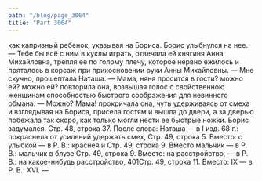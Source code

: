 ```yaml
---
path: "/blog/page_3064"
title: "Part 3064"
---
```


как капризный ребенок, указывая на Бориса.
Борис улыбнулся на нее.
— Тебе бы всё с ним в куклы играть, отвечала ей княгиня Анна Михайловна, трепля ее по голому плечу, которое нервно ежилось и пряталось в корсаж при прикосновении руки Анны Михайловны.
— Мне скучно, прошептала Наташа. — Мама, няня просится в гости? можно ей? можно ей? повторила она, возвышая голос с свойственною женщинам способностью быстрого соображения для невинного обмана. — Можно? Мама! прокричала она, чуть удерживаясь от смеха и взглядывая на Бориса, присела гостям и вышла до двери, а за дверью побежала так скоро, как только могли нести ее быстрые ножки.
Борис задумался.
Стр. 48, строка 37.
После слова: Наташа — в I изд. 68 г.: покраснела от усилений удержать смех,
Стр. 49, строка 5.
Вместо: с улыбкой — в Р. В.: краснея и
Стр. 49, строка 9.
Вместо мальчик — в Р. В.: мальчик в блузе
Стр. 49, строка 9.
Вместо: на расстройство, — в Р. В.: на какое-нибудь расстройство,
401Стр. 49, строка 11.
Вместо: IX — в Р. В.: XVI. —
